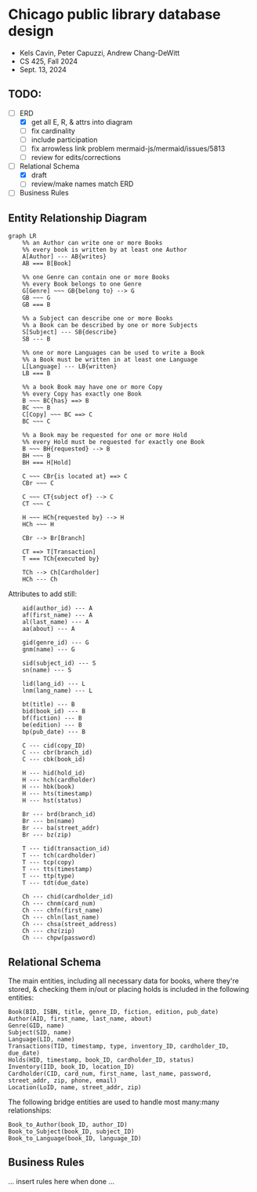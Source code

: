 <div id="user-content-title">

# Chicago public library database design

- Kels Cavin, Peter Capuzzi, Andrew Chang-DeWitt
- CS 425, Fall 2024
- Sept. 13, 2024

</div>

## TODO:

- [ ] ERD
    - [x] get all E, R, & attrs into diagram
    - [ ] fix cardinality
    - [ ] include participation
    - [ ] fix arrowless link problem mermaid-js/mermaid/issues/5813
    - [ ] review for edits/corrections
- [ ] Relational Schema
    - [x] draft
    - [ ] review/make names match ERD
- [ ] Business Rules

## Entity Relationship Diagram

<!--![Entity relationship diagram, using Chen notation](erd.svg)-->

```mermaid
graph LR
    %% an Author can write one or more Books
    %% every book is written by at least one Author
    A[Author] --- AB{writes}
    AB === B[Book]
    
    %% one Genre can contain one or more Books
    %% every Book belongs to one Genre
    G[Genre] ~~~ GB{belong to} --> G
    GB ~~~ G 
    GB === B

    %% a Subject can describe one or more Books
    %% a Book can be described by one or more Subjects
    S[Subject] --- SB{describe}
    SB --- B

    %% one or more Languages can be used to write a Book
    %% a Book must be written in at least one Language
    L[Language] --- LB{written}
    LB === B

    %% a book Book may have one or more Copy
    %% every Copy has exactly one Book
    B ~~~ BC{has} ==> B
    BC ~~~ B
    C[Copy] ~~~ BC ==> C
    BC ~~~ C

    %% a Book may be requested for one or more Hold
    %% every Hold must be requested for exactly one Book
    B ~~~ BH{requested} --> B
    BH ~~~ B
    BH === H[Hold]
    
    C ~~~ CBr{is located at} ==> C
    CBr ~~~ C

    C ~~~ CT{subject of} --> C
    CT ~~~ C

    H ~~~ HCh{requested by} --> H
    HCh ~~~ H

    CBr --> Br[Branch]

    CT ==> T[Transaction]
    T === TCh{executed by}

    TCh --> Ch[Cardholder]
    HCh --- Ch
```

Attributes to add still:

```
    aid(author_id) --- A
    af(first_name) --- A
    al(last_name) --- A
    aa(about) --- A

    gid(genre_id) --- G
    gnm(name) --- G

    sid(subject_id) --- S
    sn(name) --- S

    lid(lang_id) --- L
    lnm(lang_name) --- L

    bt(title) --- B
    bid(book_id) --- B
    bf(fiction) --- B
    be(edition) --- B
    bp(pub_date) --- B

    C --- cid(copy_ID)
    C --- cbr(branch_id)
    C --- cbk(book_id)

    H --- hid(hold_id)
    H --- hch(cardholder)
    H --- hbk(book)
    H --- hts(timestamp)
    H --- hst(status)

    Br --- brd(branch_id)
    Br --- bn(name)
    Br --- ba(street_addr)
    Br --- bz(zip)

    T --- tid(transaction_id)
    T --- tch(cardholder)
    T --- tcp(copy)
    T --- tts(timestamp)
    T --- ttp(type)
    T --- tdt(due_date)

    Ch --- chid(cardholder_id)
    Ch --- chnm(card_num)
    Ch --- chfn(first_name)
    Ch --- chln(last_name)
    Ch --- chsa(street_address)
    Ch --- chz(zip)
    Ch --- chpw(password)
```

## Relational Schema

The main entities, including all necessary data for books, where they're stored, & checking them in/out or placing holds is included in the following entities:

```
Book(BID, ISBN, title, genre_ID, fiction, edition, pub_date)
Author(AID, first_name, last_name, about)
Genre(GID, name)
Subject(SID, name)
Language(LID, name)
Transactions(TID, timestamp, type, inventory_ID, cardholder_ID, due_date)
Holds(HID, timestamp, book_ID, cardholder_ID, status)
Inventory(IID, book_ID, location_ID)
Cardholder(CID, card_num, first_name, last_name, password, street_addr, zip, phone, email)
Location(LoID, name, street_addr, zip)
```

The following bridge entities are used to handle most many:many relationships:

```
Book_to_Author(book_ID, author_ID)
Book_to_Subject(book_ID, subject_ID)
Book_to_Language(book_ID, language_ID)
```

## Business Rules

... insert rules here when done ...
